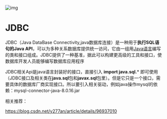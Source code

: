 ![img](https://gss0.bdstatic.com/-4o3dSag_xI4khGkpoWK1HF6hhy/baike/c0%3Dbaike80%2C5%2C5%2C80%2C26/sign=9e9cfb9ed63f8794c7f2407cb3726591/6c224f4a20a44623052ebd449a22720e0cf3d72b.jpg)

# JDBC

JDBC（Java DataBase Connectivity,java数据库连接）是一种用于**执行SQL语句的Java API**，可以为多种关系数据库提供统一访问，它由一组用[Java语言](https://baike.baidu.com/item/Java语言)编写的类和接口组成。JDBC提供了一种基准，据此可以构建更高级的工具和接口，使数据库开发人员能够编写数据库应用程序

JDBC相关Api是java语言封装好的接口，直接引入 **import java.sql.*** 即可使用（JDBC接口及相关类在**java.sql**包和**javax.sql**包里）。但是它只是一个接口，需要具体的数据库厂商实现接口。所以要引入相关驱动，例如java操作mysql的依赖：mysql-connector-java-8.0.16.jar



相关推荐：

https://blog.csdn.net/y277an/article/details/96937010